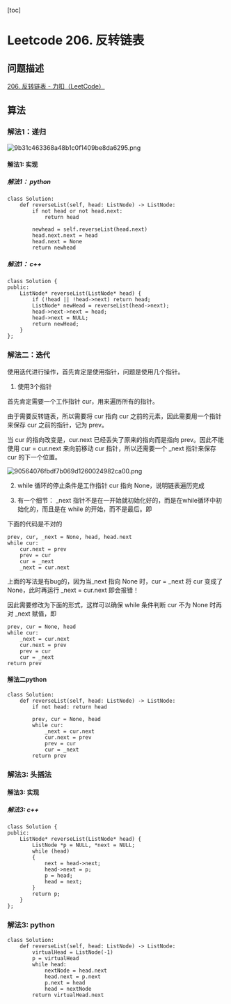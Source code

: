 [toc]

# Leetcode 206. 反转链表

## 问题描述

[206. 反转链表 - 力扣（LeetCode）](https://leetcode-cn.com/problems/reverse-linked-list/)

## 算法

### 解法1：递归

![9b31c463368a48b1c0f1409be8da6295.png](evernotecid://7E3AE0DC-DC71-4DDC-9CC8-0C832D6C11C2/appyinxiangcom/22483756/ENResource/p10972)

#### 解法1: 实现

##### 解法1： python

```
class Solution:
    def reverseList(self, head: ListNode) -> ListNode:
        if not head or not head.next:
            return head

        newhead = self.reverseList(head.next)
        head.next.next = head
        head.next = None
        return newhead
```

##### 解法1： c++

```
class Solution {
public:
    ListNode* reverseList(ListNode* head) {
        if (!head || !head->next) return head;
        ListNode* newHead = reverseList(head->next);
        head->next->next = head;
        head->next = NULL;
        return newHead;
    }
};
```

### 解法二：迭代

使用迭代进行操作，首先肯定是使用指针，问题是使用几个指针。

1. 使用3个指针

首先肯定需要一个工作指针 cur，用来遍历所有的指针。

由于需要反转链表，所以需要将 cur 指向 cur 之前的元素，因此需要用一个指针来保存 cur 之前的指针，记为 prev。

当 cur 的指向改变是，cur.next 已经丢失了原来的指向而是指向 prev。因此不能使用 cur = cur.next 来向前移动 cur 指针，所以还需要一个 _next 指针来保存 cur 的下一个位置。


![90564076fbdf7b069d1260024982ca00.png](evernotecid://7E3AE0DC-DC71-4DDC-9CC8-0C832D6C11C2/appyinxiangcom/22483756/ENResource/p10971)

2. while 循环的停止条件是工作指针 cur 指向 None，说明链表遍历完成

3. 有一个细节： _next 指针不是在一开始就初始化好的，而是在while循环中初始化的，而且是在 while 的开始，而不是最后。即 

下面的代码是不对的

```
prev, cur, _next = None, head, head.next
while cur:
    cur.next = prev
    prev = cur 
    cur = _next 
    _next = cur.next
```

上面的写法是有bug的，因为当_next 指向 None 时，cur = _next 将 cur 变成了 None，此时再运行 _next = cur.next 即会报错！

因此需要修改为下面的形式，这样可以确保 while 条件判断 cur 不为 None 时再对 _next 赋值，即

```
prev, cur = None, head
while cur:
    _next = cur.next
    cur.next = prev
    prev = cur
    cur = _next
return prev
```

#### 解法二python

```
class Solution:
    def reverseList(self, head: ListNode) -> ListNode:
        if not head: return head

        prev, cur = None, head
        while cur:
            _next = cur.next
            cur.next = prev
            prev = cur
            cur = _next
        return prev
```

### 解法3: 头插法

#### 解法3: 实现

##### 解法3: c++

```
class Solution {
public:
    ListNode* reverseList(ListNode* head) {
        ListNode *p = NULL, *next = NULL;
        while (head)
        {
            next = head->next;
            head->next = p;
            p = head;
            head = next;
        }
        return p;
    }
};
```
### 解法3: python

```
class Solution:
    def reverseList(self, head: ListNode) -> ListNode:
        virtualHead = ListNode(-1)
        p = virtualHead
        while head:
            nextNode = head.next
            head.next = p.next
            p.next = head
            head = nextNode
        return virtualHead.next
```